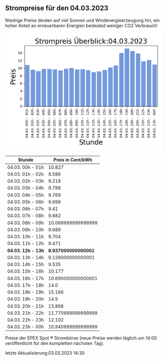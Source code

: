 
## Strompreise für den 04.03.2023

Niedrige Preise deuten auf viel Sonnen und Windenergieerzeugung hin, ein hoher Anteil an erneuerbaren Energien bedeuted weniger CO2 Verbrauch!

![Strompreis übersicht](imgs/strompreis_uebersicht.png)

| Stunde | Preis in Cent/kWh |
|---|---|
| 04.03. 00h -  01h | 10.827 | 
| 04.03. 01h -  02h | 9.586 | 
| 04.03. 02h -  03h | 9.218 | 
| 04.03. 03h -  04h | 9.796 | 
| 04.03. 04h -  05h | 9.769 | 
| 04.03. 05h -  06h | 9.698 | 
| 04.03. 06h -  07h | 9.41 | 
| 04.03. 07h -  08h | 9.882 | 
| 04.03. 08h -  09h | 10.068999999999999 | 
| 04.03. 09h -  10h | 9.689 | 
| 04.03. 10h -  11h | 9.704 | 
| 04.03. 11h -  12h | 9.471 | 
| **04.03. 12h -  13h** | **8.937000000000001** | 
| 04.03. 13h -  14h | 9.126000000000001 | 
| 04.03. 14h -  15h | 9.535 | 
| 04.03. 15h -  16h | 10.177 | 
| 04.03. 16h -  17h | 10.690000000000001 | 
| 04.03. 17h -  18h | 14.0 | 
| 04.03. 18h -  19h | 15.166 | 
| 04.03. 19h -  20h | 14.5 | 
| 04.03. 20h -  21h | 13.868 | 
| 04.03. 21h -  22h | 11.770999999999999 | 
| 04.03. 22h -  23h | 12.102 | 
| 04.03. 23h -  00h | 10.940999999999999 | 

Preise der EPEX Spot ® Strombörse (neue Preise werden täglich um 14:00 veröffentlicht für den kompletten nächsten Tag).

letzte Aktualisierung:03.03.2023 14:30